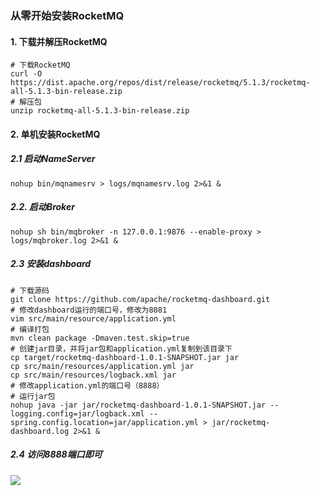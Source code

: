 ### 从零开始安装RocketMQ

#### 1. 下载并解压RocketMQ

```shell
# 下载RocketMQ
curl -O https://dist.apache.org/repos/dist/release/rocketmq/5.1.3/rocketmq-all-5.1.3-bin-release.zip
# 解压包
unzip rocketmq-all-5.1.3-bin-release.zip
```

#### 2. 单机安装RocketMQ

##### 2.1 启动NameServer

```shell
nohup bin/mqnamesrv > logs/mqnamesrv.log 2>&1 &
```

##### 2.2. 启动Broker

```shell
nohup sh bin/mqbroker -n 127.0.0.1:9876 --enable-proxy > logs/mqbroker.log 2>&1 &
```

##### 2.3 安装dashboard

```shell
# 下载源码
git clone https://github.com/apache/rocketmq-dashboard.git
# 修改dashboard运行的端口号，修改为8081
vim src/main/resource/application.yml
# 编译打包
mvn clean package -Dmaven.test.skip=true
# 创建jar目录，并将jar包和application.yml复制到该目录下
cp target/rocketmq-dashboard-1.0.1-SNAPSHOT.jar jar
cp src/main/resources/application.yml jar
cp src/main/resources/logback.xml jar
# 修改application.yml的端口号（8888）
# 运行jar包
nohup java -jar jar/rocketmq-dashboard-1.0.1-SNAPSHOT.jar --logging.config=jar/logback.xml --spring.config.location=jar/application.yml > jar/rocketmq-dashboard.log 2>&1 &
```

##### 2.4 访问8888端口即可

![](https://yanko24-note.oss-cn-zhangjiakou.aliyuncs.com/rocketmq/rocketmq-dashboard.png)
